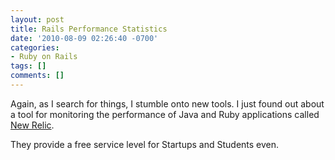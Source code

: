 ```yaml
---
layout: post
title: Rails Performance Statistics
date: '2010-08-09 02:26:40 -0700'
categories:
- Ruby on Rails
tags: []
comments: []
---
```

Again, as I search for things, I stumble onto new tools. I just found out about a tool for monitoring the performance of Java and Ruby applications called <a href="http://www.newrelic.com/" target="_blank">New Relic</a>.

They provide a free service level for Startups and Students even.

